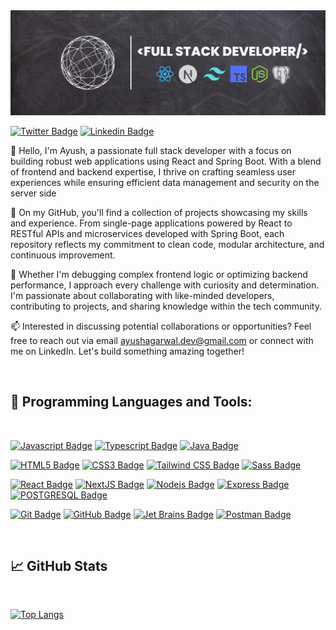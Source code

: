 <img src='./assets/githubHeader.png' alt='Github Banner'>

[![Twitter Badge](https://img.shields.io/badge/-@ayushagarwwal027-1ca0f1?style=flat&labelColor=000000&logo=x&logoColor=white&link=https://twitter.com/Ipenywis)](https://twitter.com/ayushagarwal027)
[![Linkedin Badge](https://img.shields.io/badge/-Ayush-0e76a8?style=flat&labelColor=0e76a8&logo=linkedin&logoColor=white)](https://www.linkedin.com/in/ayush-agarwal-145a20166/)

👋 Hello, I'm Ayush, a passionate full stack developer with a focus on building robust web applications using React and Spring Boot. With a blend of frontend and backend expertise, I thrive on crafting seamless user experiences while ensuring efficient data management and security on the server side

🚀 On my GitHub, you'll find a collection of projects showcasing my skills and experience. From single-page applications powered by React to RESTful APIs and microservices developed with Spring Boot, each repository reflects my commitment to clean code, modular architecture, and continuous improvement.

🔧 Whether I'm debugging complex frontend logic or optimizing backend performance, I approach every challenge with curiosity and determination. I'm passionate about collaborating with like-minded developers, contributing to projects, and sharing knowledge within the tech community.

📫 Interested in discussing potential collaborations or opportunities? Feel free to reach out via email ayushagarwal.dev@gmail.com or connect with me on LinkedIn. Let's build something amazing together!

<br>

## 💼 Programming Languages and Tools:

<br>

[![Javascript Badge](https://img.shields.io/badge/-Javascript-F0DB4F?style=for-the-badge&labelColor=black&logo=javascript&logoColor=F0DB4F)](#)
[![Typescript Badge](https://img.shields.io/badge/-Typescript-007acc?style=for-the-badge&labelColor=black&logo=typescript&logoColor=007acc)](#)
[![Java Badge](https://img.shields.io/badge/-Java-B0732B?style=for-the-badge&labelColor=black&logo=openjdk&logoColor=23ED8B00)](#)

[![HTML5 Badge](https://img.shields.io/badge/-HTML5-E34F26?style=for-the-badge&labelColor=black&logo=html5&logoColor=E34F26)](#)
[![CSS3 Badge](https://img.shields.io/badge/-CSS3-1572B6?style=for-the-badge&labelColor=black&logo=css3&logoColor=1572B6)](#)
[![Tailwind CSS Badge](https://img.shields.io/badge/-Tailwind%20CSS-45e6dd?style=for-the-badge&labelColor=black&logo=tailwind-css&logoColor=45e6dd)](#)
[![Sass Badge](https://img.shields.io/badge/-Sass-CC6699?style=for-the-badge&labelColor=black&logo=sass&logoColor=CC6699)](#)

[![React Badge](https://img.shields.io/badge/-React-61dafb?style=for-the-badge&labelColor=black&logo=react&logoColor=61dafb)](#)
[![NextJS Badge](https://img.shields.io/badge/-nextjs-black?style=for-the-badge&labelColor=black&logo=next.js&logoColor=lightgray)](#)
[![Nodejs Badge](https://img.shields.io/badge/-Nodejs-3C873A?style=for-the-badge&labelColor=black&logo=node.js&logoColor=3C873A)](#)
[![Express Badge](https://img.shields.io/badge/-Express-ddd?style=for-the-badge&labelColor=black&logo=express&logoColor=white)](#)
[![POSTGRESQL Badge](https://img.shields.io/badge/-Postgre_SQL-3587bd?style=for-the-badge&labelColor=black&logo=postgresql&logoColor=white)](#)

[//]: # ([![MongoDB Badge]&#40;https://img.shields.io/badge/-MongoDB-13AA52?style=for-the-badge&labelColor=white&logo=mongodb&logoColor=13AA52&#41;]&#40;#&#41;)

[//]: # ([![Spring]&#40;https://img.shields.io/badge/-Spring-6DB33F?style=for-the-badge&labelColor=black&logo=spring&logoColor=6DB33F&#41;]&#40;#&#41;)
[//]: # ([![Spring Boot]&#40;https://img.shields.io/badge/-Spring%20Boot-6DB33F?style=for-the-badge&labelColor=black&logo=springboot&logoColor=6DB33F&#41;]&#40;#&#41;)
<!-- [![Redux Badge](https://img.shields.io/badge/-redux-764ABC?style=for-the-badge&labelColor=black&logo=redux&logoColor=764ABC)](#) -->



<!-- [![ThreeJS Badge](https://img.shields.io/badge/-threejs-222222?style=for-the-badge&labelColor=black&logo=three.js&logoColor=white)](#)
[![Styled Components Badge](https://img.shields.io/badge/-styled%20components-DB7093?style=for-the-badge&labelColor=black&logo=styled-components&logoColor=DB7093)](#) -->

[![Git Badge](https://img.shields.io/badge/-Git-F05032?style=for-the-badge&labelColor=black&logo=git&logoColor=F05032)](#)
[![GitHub Badge](https://img.shields.io/badge/-GitHub-black?style=for-the-badge&labelColor=black&logo=github&logoColor=white)](#)
[![Jet Brains Badge](https://img.shields.io/badge/-Jet%20brains-cb4469?style=for-the-badge&labelColor=black&logo=jetbrains&logoColor=cb4469)](#)
[![Postman Badge](https://img.shields.io/badge/-postman-black?style=for-the-badge&labelColor=black&logo=postman)](#)


<br>

## 📈 GitHub Stats

<br>

[![Top Langs](https://github-readme-stats.vercel.app/api/top-langs/?username=ayushagarwal27&langs_count=7&theme=ayu-mirage&hide=dart&layout=compact&hide_border=true&)](https://github.com/ayushCode27/github-readme-stats)


